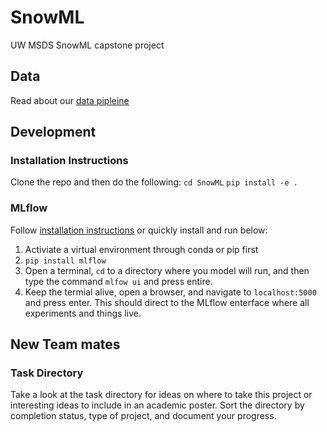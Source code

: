 # SnowML
UW MSDS SnowML capstone project


## Data 
Read about our [data pipleine](docs/Data_Pipeline.md)

## Development

### Installation Instructions
Clone the repo and then do the following:
`cd SnowML`
`pip install -e .`

### MLflow
Follow [installation instructions](https://mlflow.org/docs/latest/getting-started/tracking-server-overview/index.html#minute-tracking-server-overview) or quickly install and run below:
1. Activiate a virtual environment through conda or pip first
2. `pip install mlflow`
3. Open a terminal, `cd` to a directory where you model will run, and then type the command `mlfow ui` and press entire.
4. Keep the termial alive, open a browser, and navigate to `localhost:5000` and press enter. This should direct to the MLflow enterface where all experiments and things live.
 
## New Team mates

### Task Directory
Take a look at the task directory for ideas on where to take this project or interesting ideas to include in an academic poster. Sort the directory by completion status, type of project, and document your progress.
